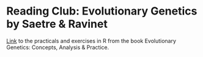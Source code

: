 # Reading Club: Evolutionary Genetics by Saetre & Ravinet

[Link](https://evolutionarygenetics.github.io/) to the practicals and exercises in R from the book Evolutionary Genetics: Concepts, Analysis &amp; Practice.
